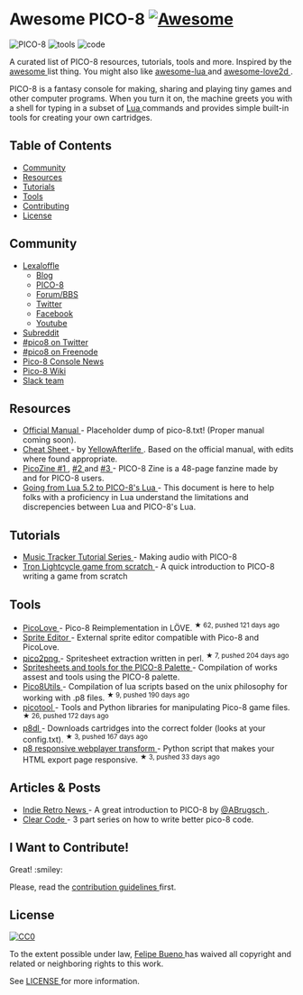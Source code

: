 <h1>
 Awesome PICO-8
 <a href="#awesome-PICO-8">
  <img alt="Awesome" src="https://cdn.rawgit.com/sindresorhus/awesome/d7305f38d29fed78fa85652e3a63e154dd8e8829/media/badge.svg"/>
 </a>
</h1>
<p>
 <img alt="PICO-8" src="http://www.lexaloffle.com/gfx/p8_jelpi.gif"/>
 <img alt="tools" src="http://www.lexaloffle.com/gfx/p8_tracker.gif"/>
 <img alt="code" src="http://www.lexaloffle.com/gfx/p8_cast.gif"/>
</p>
<p>
 A curated list of PICO-8 resources, tutorials, tools and more. Inspired by the
 <a href="https://github.com/sindresorhus/awesome">
  awesome
 </a>
 list thing. You might also like
 <a href="https://github.com/LewisJEllis/awesome-lua">
  awesome-lua
 </a>
 and
 <a href="https://github.com/JanWerder/awesome-love2d">
  awesome-love2d
 </a>
 .
</p>
<p>
 PICO-8 is a fantasy console for making, sharing and playing tiny games and other computer programs. When you turn it on, the machine greets you with a shell for typing in a subset of
 <a href="http://www.lua.org/">
  Lua
 </a>
 commands and provides simple built-in tools for creating your own cartridges.
</p>
<h2>
 Table of Contents
</h2>
<ul>
 <li>
  <a href="#community">
   Community
  </a>
 </li>
 <li>
  <a href="#resources">
   Resources
  </a>
 </li>
 <li>
  <a href="#tutorials">
   Tutorials
  </a>
 </li>
 <li>
  <a href="#tools">
   Tools
  </a>
 </li>
 <li>
  <a href="#i-want-to-contribute">
   Contributing
  </a>
 </li>
 <li>
  <a href="#license">
   License
  </a>
 </li>
</ul>
<h2>
 Community
</h2>
<ul>
 <li>
  <a href="http://www.lexaloffle.com">
   Lexaloffle
  </a>
  <ul>
   <li>
    <a href="http://www.lexaloffle.com/bbs/?uid=1">
     Blog
    </a>
   </li>
   <li>
    <a href="http://www.lexaloffle.com/pico-8.php">
     PICO-8
    </a>
   </li>
   <li>
    <a href="http://www.lexaloffle.com/bbs/?cat=7">
     Forum/BBS
    </a>
   </li>
   <li>
    <a href="https://twitter.com/lexaloffle">
     Twitter
    </a>
   </li>
   <li>
    <a href="https://www.facebook.com/lexaloffle/">
     Facebook
    </a>
   </li>
   <li>
    <a href="https://www.youtube.com/user/lexaloffletv">
     Youtube
    </a>
   </li>
  </ul>
 </li>
 <li>
  <a href="https://www.reddit.com/r/pico8/">
   Subreddit
  </a>
 </li>
 <li>
  <a href="http://www.twitter.com/#pico8">
   #pico8 on Twitter
  </a>
 </li>
 <li>
  <a href="http://webchat.freenode.net/?randomnick=1&channels=#pico8&prompt=1">
   #pico8 on Freenode
  </a>
 </li>
 <li>
  <a href="https://twitter.com/pico8console">
   Pico-8 Console News
  </a>
 </li>
 <li>
  <a href="http://pico-8.wikia.com/wiki/Pico-8_Wikia">
   Pico-8 Wiki
  </a>
 </li>
 <li>
  <a href="http://catgirl.goddess.moe:3000/">
   Slack team
  </a>
 </li>
</ul>
<h2>
 Resources
</h2>
<ul>
 <li>
  <a href="http://www.lexaloffle.com/pico-8.php?page=manual">
   Official Manual
  </a>
  - Placeholder dump of pico-8.txt! (Proper manual coming soon).
 </li>
 <li>
  <a href="https://dl.dropboxusercontent.com/u/3594143/yal.cc/r/picodoc/index.html">
   Cheat Sheet
  </a>
  - by
  <a href="http://twitter.com/yellowafterlife">
   YellowAfterlife
  </a>
  . Based on the official manual, with edits where found appropriate.
 </li>
 <li>
  <a href="http://sectordub.itch.io/pico-8-fanzine-1">
   PicoZine #1
  </a>
  ,
  <a href="http://sectordub.itch.io/pico-8-fanzine-2">
   #2
  </a>
  and
  <a href="http://sectordub.itch.io/pico-8-fanzine-3">
   #3
  </a>
  - PICO-8 Zine is a 48-page fanzine made by and for PICO-8 users.
 </li>
 <li>
  <a href="https://gist.github.com/josefnpat/bfe4aaa5bbb44f572cd0">
   Going from Lua 5.2 to PICO-8's Lua
  </a>
  - This document is here to help folks with a proficiency in Lua understand the limitations and discrepencies between Lua and PICO-8's Lua.
 </li>
</ul>
<h2>
 Tutorials
</h2>
<ul>
 <li>
  <a href="https://www.youtube.com/playlist?list=PLjZAika8vyZkyOjoCp0EbHeIFZ8MLlhvg">
   Music Tracker Tutorial Series
  </a>
  - Making audio with PICO-8
 </li>
 <li>
  <a href="https://youtu.be/ZuaLuMhwcc8">
   Tron Lightcycle game from scratch
  </a>
  - A quick introduction to PICO-8 writing a game from scratch
 </li>
</ul>
<h2>
 Tools
</h2>
<ul>
 <li>
  <a href="https://github.com/ftsf/picolove">
   PicoLove
  </a>
  - Pico-8 Reimplementation in LÖVE.
  <sup>
   &#9733 62, pushed 121 days ago
  </sup>
 </li>
 <li>
  <a href="http://www.lexaloffle.com/bbs/?tid=2462">
   Sprite Editor
  </a>
  - External sprite editor compatible with Pico-8 and PicoLove.
 </li>
 <li>
  <a href="https://github.com/briacp/pico2png">
   pico2png
  </a>
  - Spritesheet extraction written in perl.
  <sup>
   &#9733 7, pushed 204 days ago
  </sup>
 </li>
 <li>
  <a href="https://www.reddit.com/r/pico8/comments/3jhmni/spritesheets_and_tools_for_the_pico8_palette/">
   Spritesheets and tools for the PICO-8 Palette
  </a>
  - Compilation of works assest and tools using the PICO-8 palette.
 </li>
 <li>
  <a href="https://github.com/josefnpat/pico8utils">
   Pico8Utils
  </a>
  - Compilation of lua scripts based on the unix philosophy for working with .p8 files.
  <sup>
   &#9733 9, pushed 190 days ago
  </sup>
 </li>
 <li>
  <a href="https://github.com/dansanderson/picotool">
   picotool
  </a>
  -  Tools and Python libraries for manipulating Pico-8 game files.
  <sup>
   &#9733 26, pushed 172 days ago
  </sup>
 </li>
 <li>
  <a href="https://github.com/franciscod/p8dl">
   p8dl
  </a>
  - Downloads cartridges into the correct folder (looks at your config.txt).
  <sup>
   &#9733 3, pushed 167 days ago
  </sup>
 </li>
 <li>
  <a href="https://github.com/benwiley4000/pico8-responsive-webplayer-transform">
   p8 responsive webplayer transform
  </a>
  - Python script that makes your HTML export page responsive.
  <sup>
   &#9733 3, pushed 33 days ago
  </sup>
 </li>
</ul>
<h2>
 Articles & Posts
</h2>
<ul>
 <li>
  <a href="http://www.indieretronews.com/2015/10/pico-8-8-bit-fantasy-console-from.html">
   Indie Retro News
  </a>
  - A great introduction to PICO-8 by
  <a href="https://twitter.com/ABrugsch">
   @ABrugsch
  </a>
  .
 </li>
 <li>
  <a href="http://blog.jvscott.net/post/128051478244/clear-code">
   Clear Code
  </a>
  - 3 part series on how to write better pico-8 code.
 </li>
</ul>
<h2>
 I Want to Contribute!
</h2>
<p>
 Great! :smiley:
</p>
<p>
 Please, read the
 <a href="CONTRIBUTING.md">
  contribution guidelines
 </a>
 first.
</p>
<h2>
 License
</h2>
<p>
 <a href="http://creativecommons.org/publicdomain/zero/1.0/">
  <img alt="CC0" src="http://i.creativecommons.org/p/zero/1.0/88x31.png"/>
 </a>
</p>
<p>
 To the extent possible under law,
 <a href="https://twitter.com/felipebueno">
  Felipe Bueno
 </a>
 has waived all copyright and related or neighboring rights to this work.
</p>
<p>
 See
 <a href="LICENSE">
  LICENSE
 </a>
 for more information.
</p>
